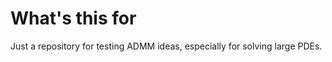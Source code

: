What's this for
===============

Just a repository for testing ADMM ideas, especially for solving large PDEs.
